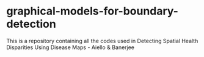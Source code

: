 # graphical-models-for-boundary-detection
This is a repository containing all the codes used in Detecting Spatial Health Disparities Using Disease Maps - Aiello &amp; Banerjee
